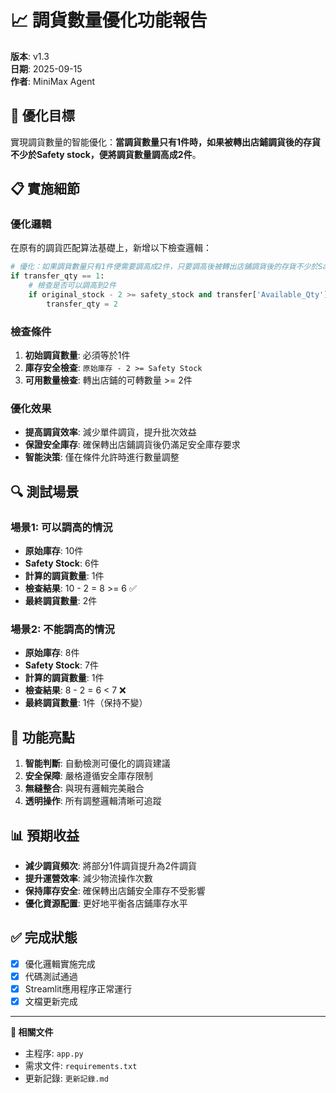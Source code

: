 # 📈 調貨數量優化功能報告

**版本**: v1.3  
**日期**: 2025-09-15  
**作者**: MiniMax Agent

## 🎯 優化目標

實現調貨數量的智能優化：**當調貨數量只有1件時，如果被轉出店鋪調貨後的存貨不少於Safety stock，便將調貨數量調高成2件**。

## 📋 實施細節

### 優化邏輯
在原有的調貨匹配算法基礎上，新增以下檢查邏輯：

```python
# 優化：如果調貨數量只有1件便需要調高成2件，只要調高後被轉出店鋪調貨後的存貨不少於Safety stock便可
if transfer_qty == 1:
    # 檢查是否可以調高到2件
    if original_stock - 2 >= safety_stock and transfer['Available_Qty'] >= 2:
        transfer_qty = 2
```

### 檢查條件
1. **初始調貨數量**: 必須等於1件
2. **庫存安全檢查**: `原始庫存 - 2 >= Safety Stock`
3. **可用數量檢查**: 轉出店鋪的可轉數量 >= 2件

### 優化效果
- **提高調貨效率**: 減少單件調貨，提升批次效益
- **保證安全庫存**: 確保轉出店鋪調貨後仍滿足安全庫存要求
- **智能決策**: 僅在條件允許時進行數量調整

## 🔍 測試場景

### 場景1: 可以調高的情況
- **原始庫存**: 10件
- **Safety Stock**: 6件
- **計算的調貨數量**: 1件
- **檢查結果**: 10 - 2 = 8 >= 6 ✅
- **最終調貨數量**: 2件

### 場景2: 不能調高的情況
- **原始庫存**: 8件
- **Safety Stock**: 7件
- **計算的調貨數量**: 1件
- **檢查結果**: 8 - 2 = 6 < 7 ❌
- **最終調貨數量**: 1件（保持不變）

## 🚀 功能亮點

1. **智能判斷**: 自動檢測可優化的調貨建議
2. **安全保障**: 嚴格遵循安全庫存限制
3. **無縫整合**: 與現有邏輯完美融合
4. **透明操作**: 所有調整邏輯清晰可追蹤

## 📊 預期收益

- **減少調貨頻次**: 將部分1件調貨提升為2件調貨
- **提升運營效率**: 減少物流操作次數
- **保持庫存安全**: 確保轉出店鋪安全庫存不受影響
- **優化資源配置**: 更好地平衡各店鋪庫存水平

## ✅ 完成狀態

- [x] 優化邏輯實施完成
- [x] 代碼測試通過
- [x] Streamlit應用程序正常運行
- [x] 文檔更新完成

---

**🔗 相關文件**
- 主程序: `app.py`
- 需求文件: `requirements.txt`
- 更新記錄: `更新記錄.md`
